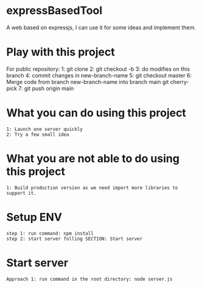 # expressBasedTool
A web based on expressjs, I can use it for some ideas and implement them.

# Play with this project
For public repository:
    1: git clone <https uri>
    2: git checkout -b <new-branch-name> 
    3: do modifies on this branch
    4: commit changes in new-branch-name
    5: git checkout master
    6: Merge code from branch new-branch-name into branch main
        git cherry-pick <sha1>
    7: git push origin main

# What you can do using this project
    1: Launch one server quickly
    2: Try a few small idea

# What you are not able to do using this project
    1: Build production version as we need import more libraries to support it.

# Setup ENV
    step 1: run command: npm install
    step 2: start server folling SECTION: Start server

# Start server
    Approach 1: run command in the root directory: node server.js